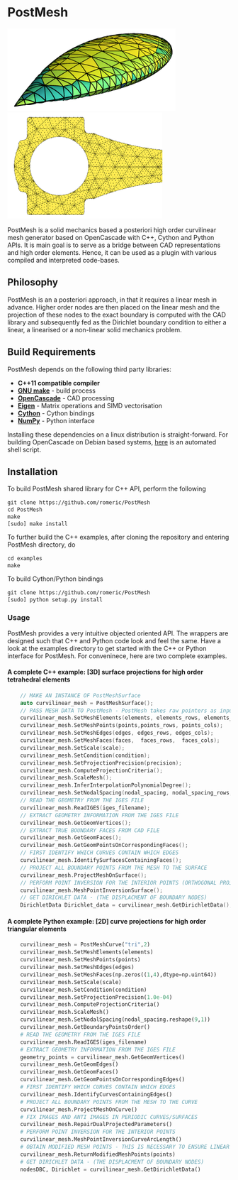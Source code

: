 # PostMesh

<!--![almond](doc/almond.png)-->
<!--![mech](doc/mech2d.png)-->
<img src="docs/almond.png" width="380">
<img src="docs/mech2d.png" width="350">

PostMesh is a solid mechanics based a posteriori high order curvilinear mesh generator based on OpenCascade with C++, Cython and Python APIs. It is main goal is to serve as a bridge between CAD representations and high order elements. Hence, it can be used as a plugin with various compiled and interpreted code-bases.

## Philosophy
PostMesh is an a posteriori approach, in that it requires a linear mesh in advance. Higher order nodes are then placed on the linear mesh and the projection of these nodes to the exact boundary is computed with the CAD library and subsequently fed as the Dirichlet boundary condition to either a linear, a linearised or a non-linear solid mechanics problem.

## Build Requirements
PostMesh depends on the following third party libraries:

- **C++11 compatible compiler**
- **[GNU make]**        - build process
- **[OpenCascade]**     - CAD processing
- **[Eigen]**           - Matrix operations and SIMD vectorisation
- **[Cython]**          - Cython bindings
- **[NumPy]**           - Python interface


[GNU make]:     http://www.gnu.org/software/make
[OpenCascade]:  http://www.opencascade.com
[Eigen]:        http://eigen.tuxfamily.org
[Cython]:       http://www.cython.org
[NumPy]:        http://www.numpy.org

Installing these dependencies on a linux distribution is straight-forward. For building OpenCascade on Debian based systems, [here](https://github.com/jmwright/pythonocc_oce_setup) is an automated shell script.

## Installation
To build PostMesh shared library for C++ API, perform the following

    git clone https://github.com/romeric/PostMesh
    cd PostMesh
    make
    [sudo] make install
    
To further build the C++ examples, after cloning the repository and entering PostMesh directory, do

    cd examples
    make
    
To build Cython/Python bindings

    git clone https://github.com/romeric/PostMesh
    [sudo] python setup.py install
    
    
### Usage
PostMesh provides a very intuitive objected oriented API. The wrappers are designed such that C++ and Python code look and feel the same. Have a look at the examples directory to get started with the C++ or Python interface for PostMesh. For conveninece, here are two complete examples.

#### A complete C++ example: [3D] surface projections for high order tetrahedral elements
````c++
    // MAKE AN INSTANCE OF PostMeshSurface
    auto curvilinear_mesh = PostMeshSurface();
    // PASS MESH DATA TO PostMesh - PostMesh takes raw pointers as input arguments
    curvilinear_mesh.SetMeshElements(elements, elements_rows, elements_cols);
    curvilinear_mesh.SetMeshPoints(points,points_rows, points_cols);
    curvilinear_mesh.SetMeshEdges(edges, edges_rows, edges_cols);
    curvilinear_mesh.SetMeshFaces(faces,  faces_rows,  faces_cols);
    curvilinear_mesh.SetScale(scale);
    curvilinear_mesh.SetCondition(condition);
    curvilinear_mesh.SetProjectionPrecision(precision);
    curvilinear_mesh.ComputeProjectionCriteria();
    curvilinear_mesh.ScaleMesh();
    curvilinear_mesh.InferInterpolationPolynomialDegree();
    curvilinear_mesh.SetNodalSpacing(nodal_spacing, nodal_spacing_rows, nodal_spacing_cols);
    // READ THE GEOMETRY FROM THE IGES FILE
    curvilinear_mesh.ReadIGES(iges_filename);
    // EXTRACT GEOMETRY INFORMATION FROM THE IGES FILE
    curvilinear_mesh.GetGeomVertices();
    // EXTRACT TRUE BOUNDARY FACES FROM CAD FILE
    curvilinear_mesh.GetGeomFaces();
    curvilinear_mesh.GetGeomPointsOnCorrespondingFaces();
    // FIRST IDENTIFY WHICH CURVES CONTAIN WHICH EDGES
    curvilinear_mesh.IdentifySurfacesContainingFaces();
    // PROJECT ALL BOUNDARY POINTS FROM THE MESH TO THE SURFACE
    curvilinear_mesh.ProjectMeshOnSurface();
    // PERFORM POINT INVERSION FOR THE INTERIOR POINTS (ORTHOGONAL PROJECTION)
    curvilinear_mesh.MeshPointInversionSurface();
    // GET DIRICHLET DATA - (THE DISPLACMENT OF BOUNDARY NODES)
    DirichletData Dirichlet_data = curvilinear_mesh.GetDirichletData();

````

#### A complete Python example: [2D] curve projections for high order triangular elements
````python
    curvilinear_mesh = PostMeshCurve("tri",2)
    curvilinear_mesh.SetMeshElements(elements)
    curvilinear_mesh.SetMeshPoints(points)
    curvilinear_mesh.SetMeshEdges(edges)
    curvilinear_mesh.SetMeshFaces(np.zeros((1,4),dtype=np.uint64))
    curvilinear_mesh.SetScale(scale)
    curvilinear_mesh.SetCondition(condition)
    curvilinear_mesh.SetProjectionPrecision(1.0e-04)
    curvilinear_mesh.ComputeProjectionCriteria()
    curvilinear_mesh.ScaleMesh()
    curvilinear_mesh.SetNodalSpacing(nodal_spacing.reshape(9,1))
    curvilinear_mesh.GetBoundaryPointsOrder()
    # READ THE GEOMETRY FROM THE IGES FILE
    curvilinear_mesh.ReadIGES(iges_filename)
    # EXTRACT GEOMETRY INFORMATION FROM THE IGES FILE
    geometry_points = curvilinear_mesh.GetGeomVertices()
    curvilinear_mesh.GetGeomEdges()
    curvilinear_mesh.GetGeomFaces()
    curvilinear_mesh.GetGeomPointsOnCorrespondingEdges()
    # FIRST IDENTIFY WHICH CURVES CONTAIN WHICH EDGES
    curvilinear_mesh.IdentifyCurvesContainingEdges()
    # PROJECT ALL BOUNDARY POINTS FROM THE MESH TO THE CURVE
    curvilinear_mesh.ProjectMeshOnCurve()
    # FIX IMAGES AND ANTI IMAGES IN PERIODIC CURVES/SURFACES
    curvilinear_mesh.RepairDualProjectedParameters()
    # PERFORM POINT INVERSION FOR THE INTERIOR POINTS
    curvilinear_mesh.MeshPointInversionCurveArcLength()
    # OBTAIN MODIFIED MESH POINTS - THIS IS NECESSARY TO ENSURE LINEAR MESH IS ALSO CORRECT
    curvilinear_mesh.ReturnModifiedMeshPoints(points)
    # GET DIRICHLET DATA - (THE DISPLACMENT OF BOUNDARY NODES)
    nodesDBC, Dirichlet = curvilinear_mesh.GetDirichletData() 
````
